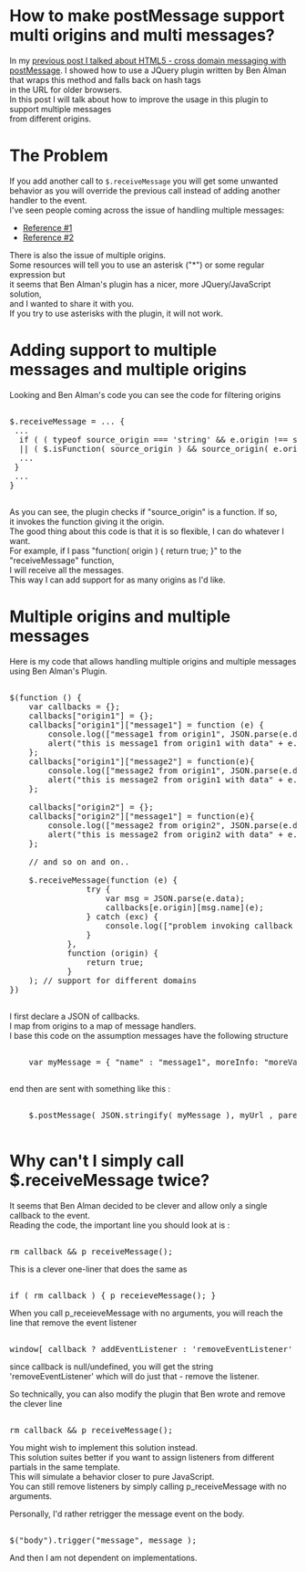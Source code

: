 <div class="mograblog prettify" dir="ltr" style="text-align: left;" trbidi="on">

# How to make postMessage support multi origins and multi messages?

<div>

In my [previous post I talked about HTML5 - cross domain messaging with postMessage](/2013/02/postMessage-plugin-part1.html "HTML5 - cross domain messaging with postMessage"). I showed how to use a JQuery plugin written by Ben Alman that wraps this method and falls back on hash tags  
in the URL for older browsers.  
In this post I will talk about how to improve the usage in this plugin to support multiple messages  
from different origins.  

# The Problem

If you add another call to `$.receiveMessage` you will get some unwanted  
behavior as you will override the previous call instead of adding another handler to the event.  
I've seen people coming across the issue of handling multiple messages:

*   [Reference #1](http://stackoverflow.com/q/8479911/1068746 "stackoverflow question about multiple messages with postMessage")
*   [Reference #2](http://stackoverflow.com/questions/11253517/postmessage-multiple-postmessage-events-functions-callbacks "stackoverflow question about multiple messages with postMessage")

There is also the issue of multiple origins.  
Some resources will tell you to use an asterisk ("*") or some regular expression but  
it seems that Ben Alman's plugin has a nicer, more JQuery/JavaScript solution,  
and I wanted to share it with you.  
If you try to use asterisks with the plugin, it will not work.  

# Adding support to multiple messages and multiple origins

Looking and Ben Alman's code you can see the code for filtering origins

<pre class="prettyprint">  
$.receiveMessage = ... {   
 ...  
  if ( ( typeof source_origin === 'string' && e.origin !== source_origin )  
  || ( $.isFunction( source_origin ) && source_origin( e.origin ) === FALSE ) ) {  
  ...  
 }  
 ...  
}  
   </pre>

As you can see, the plugin checks if "source_origin" is a function. If so,  
it invokes the function giving it the origin.  
The good thing about this code is that it is so flexible, I can do whatever I want.  
For example, if I pass "function( origin ) { return true; }" to the "receiveMessage" function,  
I will receive all the messages.  
This way I can add support for as many origins as I'd like.

# Multiple origins and multiple messages

Here is my code that allows handling multiple origins and multiple messages using Ben Alman's Plugin.

<pre class="prettyprint">  
$(function () {  
    var callbacks = {};  
    callbacks["origin1"] = {};  
    callbacks["origin1"]["message1"] = function (e) {  
        console.log(["message1 from origin1", JSON.parse(e.data) ]);  
        alert("this is message1 from origin1 with data" + e.data );  
    };  
    callbacks["origin1"]["message2"] = function(e){  
        console.log(["message2 from origin1", JSON.parse(e.data) ]);  
        alert("this is message2 from origin1 with data" + e.data );  
    };  

    callbacks["origin2"] = {};  
    callbacks["origin2"]["message1"] = function(e){  
        console.log(["message2 from origin2", JSON.parse(e.data) ]);  
        alert("this is message2 from origin2 with data" + e.data );  
    };  

    // and so on and on..  

    $.receiveMessage(function (e) {  
                try {  
                    var msg = JSON.parse(e.data);  
                    callbacks[e.origin][msg.name](e);  
                } catch (exc) {  
                    console.log(["problem invoking callback for ", e, exc, callbacks])  
                }  
            },  
            function (origin) {  
                return true;  
            }  
    ); // support for different domains  
})      
   </pre>

I first declare a JSON of callbacks.  
I map from origins to a map of message handlers.  
I base this code on the assumption messages have the following structure  

<pre class="prettyprint">  
    var myMessage = { "name" : "message1", moreInfo: "moreValues" };  
   </pre>

end then are sent with something like this :

<pre class="prettyprint">  
    $.postMessage( JSON.stringify( myMessage ), myUrl , parent );  
   </pre>

# Why can't I simply call $.receiveMessage twice?

It seems that Ben Alman decided to be clever and allow only a single callback to the event.  
Reading the code, the important line you should look at is :

<pre class="prettyprint">  
rm_callback && p_receiveMessage();  
</pre>

This is a clever one-liner that does the same as

<pre class="prettyprint">  
if ( rm_callback ) { p_receieveMessage(); }   
</pre>

When you call p_receieveMessage with no arguments, you will reach the line that remove the event listener

<pre class="prettyprint">  
window[ callback ? addEventListener : 'removeEventListener' ]( 'message', rm_callback, FALSE );  
</pre>

since callback is null/undefined, you will get the string 'removeEventListener' which will do just that - remove the listener.

So technically, you can also modify the plugin that Ben wrote and remove the clever line

<pre>  
rm_callback && p_receiveMessage();  
</pre>

You might wish to implement this solution instead.  
This solution suites better if you want to assign listeners from different partials in the same template.  
This will simulate a behavior closer to pure JavaScript.  
You can still remove listeners by simply calling p_receiveMessage with no arguments.  

Personally, I'd rather retrigger the message event on the body.

<pre>  
$("body").trigger("message", message );  
</pre>

And then I am not dependent on implementations.</div>

</div>